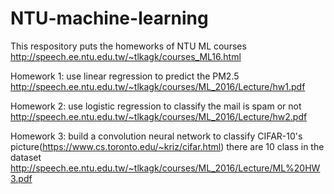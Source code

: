 # NTU-machine-learning
This respository puts the homeworks of NTU ML courses http://speech.ee.ntu.edu.tw/~tlkagk/courses_ML16.html

Homework 1: use linear regression to predict the PM2.5 http://speech.ee.ntu.edu.tw/~tlkagk/courses/ML_2016/Lecture/hw1.pdf

Homework 2: use logistic regression to classify the mail is spam or not http://speech.ee.ntu.edu.tw/~tlkagk/courses/ML_2016/Lecture/hw2.pdf


Homework 3: build a convolution neural network to classify CIFAR-10's picture(https://www.cs.toronto.edu/~kriz/cifar.html)
  there are 10 class in the dataset
  http://speech.ee.ntu.edu.tw/~tlkagk/courses/ML_2016/Lecture/ML%20HW3.pdf
